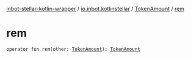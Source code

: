 [inbot-stellar-kotlin-wrapper](../../index.md) / [io.inbot.kotlinstellar](../index.md) / [TokenAmount](index.md) / [rem](./rem.md)

# rem

`operator fun rem(other: `[`TokenAmount`](index.md)`): `[`TokenAmount`](index.md)